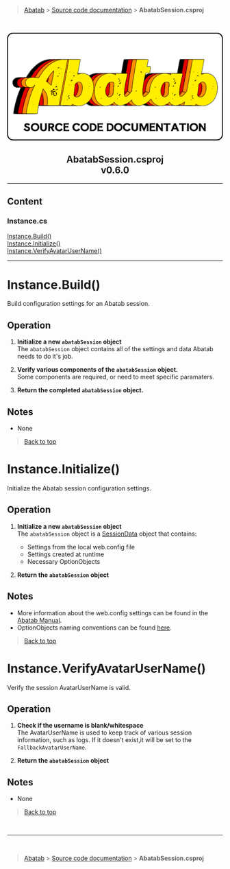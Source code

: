 > [Abatab][AbatabRepoUrl] &gt; [Source code documentation][SrcDocHome] &gt; **AbatabSession.csproj**

<br>

<div align="center">

  ![SrcDocPng][SrcDocPng]

  <h2>
    AbatabSession.csproj<br>
    <b>v0.6.0</b>
  </h2>

</div>

***

## Content
### Instance.cs<br>
[Instance.Build()](#instancebuild)<br>
[Instance.Initialize()](#instanceinitialize)<br>
[Instance.VerifyAvatarUserName()](#instanceverifyavatarusername)<br>

***

# Instance.Build()

Build configuration settings for an Abatab session.

## Operation

1. **Initialize a new `abatabSession` object**  
The `abatabSession` object contains all of the settings and data Abatab needs to do it's job.

2. **Verify various components of the `abatabSession` object.**  
Some components are required, or need to meet specific paramaters.

3. **Return the completed `abatabSession` object.**  

## Notes

* None

> [Back to top](#content)

# Instance.Initialize()

Initialize the Abatab session configuration settings.

## Operation

1. **Initialize a new `abatabSession` object**  
The `abatabSession` object is a [SessionData][ManAbatabData] object that contains:
    * Settings from the local web.config file
    * Settings created at runtime
    * Necessary OptionObjects

2. **Return the `abatabSession` object**  

## Notes

* More information about the web.config settings can be found in the [Abatab Manual][ManConfigure].
* OptionObjects naming conventions can be found [here][VariablePrefixes].

> [Back to top](#content)

# Instance.VerifyAvatarUserName()

Verify the session AvatarUserName is valid.

## Operation

1. **Check if the username is blank/whitespace**  
The AvatarUserName is used to keep track of various session information, such as logs. If it doesn't exist,it will be set to the `FallbackAvatarUserName`.

2. **Return the `abatabSession` object**  

## Notes

* None

> [Back to top](#content)

<br>

***

<br>

> [Abatab][AbatabRepoUrl] &gt; [Source code documentation][SrcDocHome] &gt; **AbatabSession.csproj**

<!-- REFERENCE LINKS -->

[AbatabRepoUrl]: https://github.com/spectrum-health-systems/Abatab
[SrcDocPng]: ./res/img/SrcDocPng.png
[SrcDocHome]: SrcDocHome.md
 <!-- Need specific link -->
[ManConfigure]: /doc/man/ManConfigure.md
 <!-- Need specific link -->
[ManAbatabData]: /doc/man/ManAbatabData.md
 <!-- Need specific link -->
[VariablePrefixes]: /doc/srcdoc/SrcDocHome.md#variable-prefixes